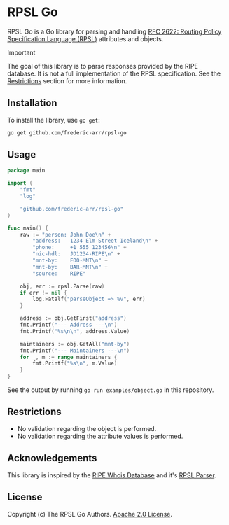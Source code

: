 # RPSL Go

RPSL Go is a Go library for parsing and handling [RFC 2622: Routing Policy Specification Language (RPSL)](https://datatracker.ietf.org/doc/rfc2622/) attributes and objects.

> [!IMPORTANT]  
> The goal of this library is to parse responses provided by the RIPE database. It is not a full implementation of the RPSL specification. See the [Restrictions](#restrictions) section for more information.

## Installation

To install the library, use `go get`:

```sh
go get github.com/frederic-arr/rpsl-go
```

## Usage

```go
package main

import (
	"fmt"
	"log"

	"github.com/frederic-arr/rpsl-go"
)

func main() {
	raw := "person:	John Doe\n" +
		"address:	1234 Elm Street Iceland\n" +
		"phone:		+1 555 123456\n" +
		"nic-hdl:	JD1234-RIPE\n" +
		"mnt-by:	FOO-MNT\n" +
		"mnt-by:	BAR-MNT\n" +
		"source:	RIPE"

	obj, err := rpsl.Parse(raw)
	if err != nil {
		log.Fatalf("parseObject => %v", err)
	}

	address := obj.GetFirst("address")
	fmt.Printf("--- Address ---\n")
	fmt.Printf("%s\n\n", address.Value)

	maintainers := obj.GetAll("mnt-by")
	fmt.Printf("--- Maintainers ---\n")
	for _, m := range maintainers {
		fmt.Printf("%s\n", m.Value)
	}
}

```

See the output by running `go run examples/object.go` in this repository.


## Restrictions

- No validation regarding the object is performed.
- No validation regarding the attribute values is performed.


## Acknowledgements

This library is inspired by the [RIPE Whois Database](https://github.com/RIPE-NCC/whois) and it's [RPSL Parser](https://github.com/RIPE-NCC/whois/tree/32d052f1a4613bbfb584248ab01dfb3a123f407b/whois-rpsl/src/main/java/net/ripe/db/whois/common/rpsl).

## License

Copyright (c) The RPSL Go Authors. [Apache 2.0 License](./LICENSE).
